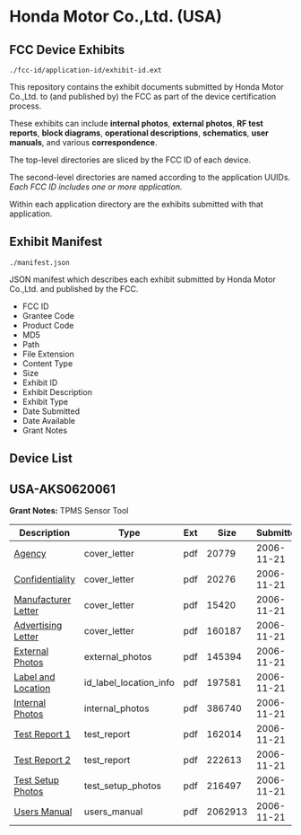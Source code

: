 # Honda Motor Co.,Ltd. (USA)
## FCC Device Exhibits

```
./fcc-id/application-id/exhibit-id.ext
```

This repository contains the exhibit documents submitted by Honda Motor Co.,Ltd. to (and published by) the FCC as part of the device certification process.

These exhibits can include **internal photos**, **external photos**, **RF test reports**, **block diagrams**, **operational descriptions**, **schematics**, **user manuals**, and various **correspondence**.

The top-level directories are sliced by the FCC ID of each device.

The second-level directories are named according to the application UUIDs. *Each FCC ID includes one or more application.*

Within each application directory are the exhibits submitted with that application. 

## Exhibit Manifest

```
./manifest.json
```

JSON manifest which describes each exhibit submitted by Honda Motor Co.,Ltd. and published by the FCC.

- FCC ID
- Grantee Code
- Product Code
- MD5
- Path
- File Extension
- Content Type
- Size
- Exhibit ID
- Exhibit Description
- Exhibit Type
- Date Submitted
- Date Available
- Grant Notes

## Device List
## USA-AKS0620061
**Grant Notes:** TPMS Sensor Tool

| Description | Type | Ext | Size | Submitted | Available |
| ----------- | ---- | --- | ---- | --------- | --------- |
| [Agency](USA-AKS0620061/449d8f7a7546e97f2a3196513843c441/730487.pdf) | cover_letter | pdf | 20779 | 2006-11-21 | 2006-11-21 |
| [Confidentiality](USA-AKS0620061/449d8f7a7546e97f2a3196513843c441/730488.pdf) | cover_letter | pdf | 20276 | 2006-11-21 | 2006-11-21 |
| [Manufacturer Letter](USA-AKS0620061/449d8f7a7546e97f2a3196513843c441/730489.pdf) | cover_letter | pdf | 15420 | 2006-11-21 | 2006-11-21 |
| [Advertising Letter](USA-AKS0620061/449d8f7a7546e97f2a3196513843c441/730490.pdf) | cover_letter | pdf | 160187 | 2006-11-21 | 2006-11-21 |
| [External Photos](USA-AKS0620061/449d8f7a7546e97f2a3196513843c441/730492.pdf) | external_photos | pdf | 145394 | 2006-11-21 | 2006-11-21 |
| [Label and Location](USA-AKS0620061/449d8f7a7546e97f2a3196513843c441/730494.pdf) | id_label_location_info | pdf | 197581 | 2006-11-21 | 2006-11-21 |
| [Internal Photos](USA-AKS0620061/449d8f7a7546e97f2a3196513843c441/730493.pdf) | internal_photos | pdf | 386740 | 2006-11-21 | 2006-11-21 |
| [Test Report 1](USA-AKS0620061/449d8f7a7546e97f2a3196513843c441/730498.pdf) | test_report | pdf | 162014 | 2006-11-21 | 2006-11-21 |
| [Test Report 2](USA-AKS0620061/449d8f7a7546e97f2a3196513843c441/730499.pdf) | test_report | pdf | 222613 | 2006-11-21 | 2006-11-21 |
| [Test Setup Photos](USA-AKS0620061/449d8f7a7546e97f2a3196513843c441/730500.pdf) | test_setup_photos | pdf | 216497 | 2006-11-21 | 2006-11-21 |
| [Users Manual](USA-AKS0620061/449d8f7a7546e97f2a3196513843c441/730501.pdf) | users_manual | pdf | 2062913 | 2006-11-21 | 2006-11-21 |
